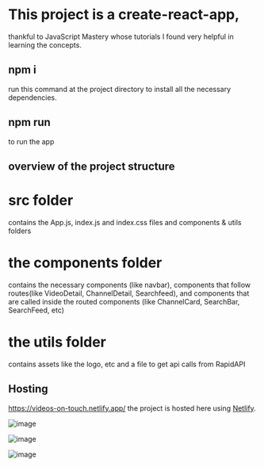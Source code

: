 # This project is a create-react-app, 
thankful to JavaScript Mastery whose tutorials I found very helpful in learning the concepts.

## npm i
run this command at the project directory to install all the necessary dependencies.
## npm run 
to run the app

## overview of the project structure
# src folder 
contains the App.js, index.js and index.css files and components & utils folders
# the components folder 
contains the necessary components (like navbar), components that follow routes(like VideoDetail, ChannelDetail, Searchfeed), and components that are called inside the routed components (like ChannelCard, SearchBar, SearchFeed, etc)
# the utils folder
contains assets like the logo, etc and a file to get api calls from RapidAPI

## Hosting
https://videos-on-touch.netlify.app/ the project is hosted here using [Netlify](https://app.netlify.com/teams/sid3934/overview).

![image](https://user-images.githubusercontent.com/86104829/212095847-5745d6e5-802b-4328-a596-a2dae874b740.png)

![image](https://user-images.githubusercontent.com/86104829/212095884-e1c3f850-9016-45a4-9ed6-275432850a13.png)


![image](https://user-images.githubusercontent.com/86104829/212095917-37845672-ff31-4eab-a257-06e669fdd993.png)
